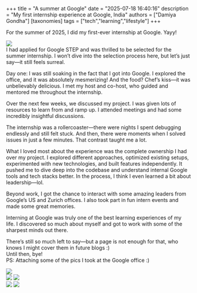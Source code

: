 +++
title =  "A summer at Google"
date =   "2025-07-18 16:40:16"
description = "My first internship experience at Google, India"
authors = ["Damiya Gondha"]
[taxonomies]
tags = ["tech","learning","lifestyle"]
+++

For the summer of 2025, I did my first-ever internship at Google. Yayy!

<div class="row"> <img class="col full-width" src="/img/google.jpeg"> </div>
I had applied for Google STEP and was thrilled to be selected for the summer internship. I won’t dive into the selection process here, but let’s just say—it still feels surreal.

Day one: I was still soaking in the fact that I got into Google. I explored the office, and it was absolutely mesmerizing! And the food? Chef’s kiss—it was unbelievably delicious. I met my host and co-host, who guided and mentored me throughout the internship.

Over the next few weeks, we discussed my project. I was given lots of resources to learn from and ramp up. I attended meetings and had some incredibly insightful discussions.

The internship was a rollercoaster—there were nights I spent debugging endlessly and still felt stuck. And then, there were moments when I solved issues in just a few minutes. That contrast taught me a lot.

What I loved most about the experience was the complete ownership I had over my project. I explored different approaches, optimized existing setups, experimented with new technologies, and built features independently. It pushed me to dive deep into the codebase and understand internal Google tools and tech stacks better. In the process, I think I even learned a bit about leadership—lol.

Beyond work, I got the chance to interact with some amazing leaders from Google’s US and Zurich offices. I also took part in fun intern events and made some great memories.  

Interning at Google was truly one of the best learning experiences of my life. I discovered so much about myself and got to work with some of the sharpest minds out there.

There’s still so much left to say—but a page is not enough for that, who knows I might cover them in future blogs :)<br/> Until then, bye!<br/>
PS: Attaching some of the pics I took at the Google office :)
<div class="row"> <img class="col full-width" src="/img/ananta.jpeg"> </div> 
<div class="row"> 
<img class="col one-third-width" src="/img/superg.jpeg"> 
<img class="col two-thirds-width" src="/img/mk.jpeg">
</div>
<div class="row"> 
<img class="col two-thirds-width" src="/img/kyoto.jpeg">
<img class="col one-third-width" src="/img/noogler.jpeg"> 
</div>